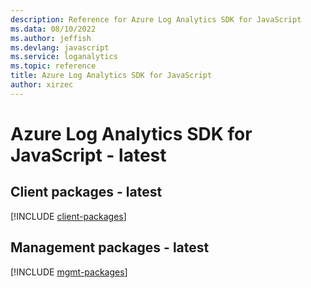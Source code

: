 ```yaml
---
description: Reference for Azure Log Analytics SDK for JavaScript
ms.data: 08/10/2022
ms.author: jeffish
ms.devlang: javascript
ms.service: loganalytics
ms.topic: reference
title: Azure Log Analytics SDK for JavaScript
author: xirzec
---
```

# Azure Log Analytics SDK for JavaScript - latest

## Client packages - latest
[!INCLUDE [client-packages](log-analytics-client-index.md)]
## Management packages - latest
[!INCLUDE [mgmt-packages](log-analytics-mgmt-index.md)]